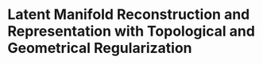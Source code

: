 # Latent Manifold Reconstruction and Representation with Topological and Geometrical Regularization
